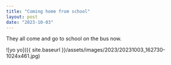 ```yaml
---
title: "Coming home from school"
layout: post
date: "2023-10-03"
---
```


They all come and go to school on the bus now.

![yo yo]({{ site.baseurl }}/assets/images/2023/20231003_162730-1024x461.jpg)
